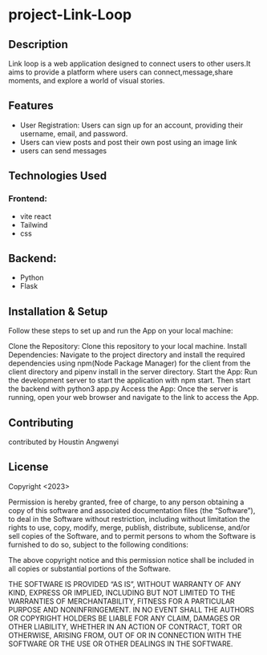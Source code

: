 # project-Link-Loop

## Description 
Link loop is a web application designed to connect users to other users.It aims to provide a platform where users can connect,message,share moments, and explore a world of visual stories.

## Features
- User Registration: Users can sign up for an account, providing their username, email, and password.
- Users can view posts and post their own post using an image link
- users can send messages

## Technologies Used

### Frontend: 
- vite react
- Tailwind
- css

## Backend:
- Python
- Flask

## Installation & Setup
Follow these steps to set up and run the App on your local machine:

Clone the Repository: Clone this repository to your local machine.
Install Dependencies: Navigate to the project directory and install the required dependencies using npm(Node Package Manager) for the client from the client directory and pipenv install in the server directory.
Start the App: Run the development server to start the application with npm start. Then start the backend with python3 app.py
Access the App: Once the server is running, open your web browser and navigate to the link to access the App.

## Contributing
contributed by Houstin Angwenyi

## License

Copyright <2023> <Houstin Angwenyi>

Permission is hereby granted, free of charge, to any person obtaining a copy of this software and associated documentation files (the “Software”), to deal in the Software without restriction, including without limitation the rights to use, copy, modify, merge, publish, distribute, sublicense, and/or sell copies of the Software, and to permit persons to whom the Software is furnished to do so, subject to the following conditions:

The above copyright notice and this permission notice shall be included in all copies or substantial portions of the Software.

THE SOFTWARE IS PROVIDED “AS IS”, WITHOUT WARRANTY OF ANY KIND, EXPRESS OR IMPLIED, INCLUDING BUT NOT LIMITED TO THE WARRANTIES OF MERCHANTABILITY, FITNESS FOR A PARTICULAR PURPOSE AND NONINFRINGEMENT. IN NO EVENT SHALL THE AUTHORS OR COPYRIGHT HOLDERS BE LIABLE FOR ANY CLAIM, DAMAGES OR OTHER LIABILITY, WHETHER IN AN ACTION OF CONTRACT, TORT OR OTHERWISE, ARISING FROM, OUT OF OR IN CONNECTION WITH THE SOFTWARE OR THE USE OR OTHER DEALINGS IN THE SOFTWARE.